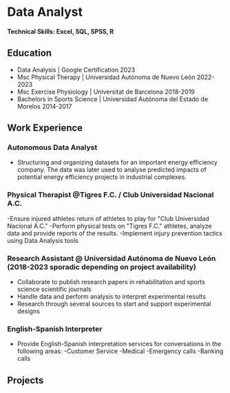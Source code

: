 # Data Analyst

#### Technical Skills: Excel, SQL, SPSS, R
     

## Education
- Data Analysis | Google Certification 2023
- Msc Physical Therapy | Universidad Autónoma de Nuevo León 2022-2023
- Msc Exercise Physiology | Universitat de Barcelona 2018-2019
- Bachelors in Sports Science | Universidad Autónoma del Estado de Morelos 2014-2017
  
## Work Experience

### Autonomous Data Analyst
- Structuring and organizing datasets for an important energy efficiency company. The data was later used to analyse predicted impacts of potential energy efficiency projects in industrial complexes.

### Physical Therapist @Tigres F.C. / Club Universidad Nacional A.C.
-Ensure injured athletes return of athletes to play for "Club Universidad Nacional A.C." 
-Perform physical tests on "Tigres F.C." athletes, analyze data and provide reports of the results.
-Implement injury prevention tactics using Data Analysis tools

### Research Assistant @ Universidad Autónoma de Nuevo León (2018-2023 sporadic depending on project availability)
- Collaborate to publish research papers in rehabilitation and sports science scientific journals 
- Handle data and perform analysis to interpret experimental results
- Research through several sources to start and support experimental designs

### English-Spanish Interpreter 
- Provide English-Spanish interpretation services for conversations in the following areas: -Customer Service -Medical -Emergency calls -Banking calls

## Projects

